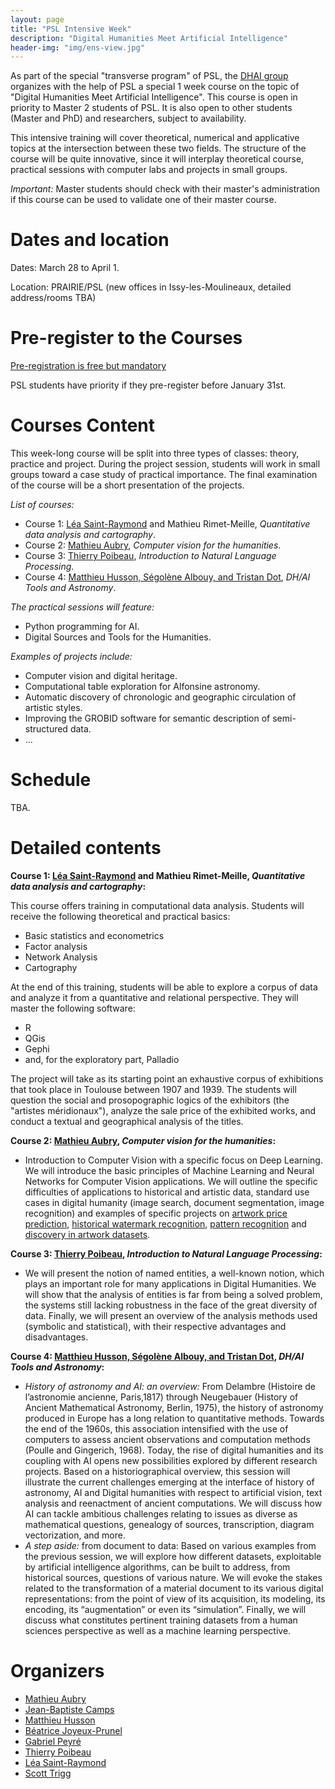 ```yaml
---
layout: page
title: "PSL Intensive Week"
description: "Digital Humanities Meet Artificial Intelligence"
header-img: "img/ens-view.jpg"
---
```


As part of the special "transverse program" of PSL, the [DHAI group](https://dhai-seminar.github.io/) organizes with the help of PSL a special 1 week course on the topic of "Digital Humanities Meet Artificial Intelligence". This course is open in priority to Master 2 students of PSL. It is also open to other students (Master and PhD) and researchers, subject to availability.

This intensive training will cover theoretical, numerical and applicative topics at the intersection between these two fields. The structure of the course will be quite innovative, since it will interplay theoretical course, practical sessions with computer labs and projects in small groups.

_Important:_ Master students should check with their master's administration if this course can be used to validate one of their master course.

Dates and location
============================

Dates: March 28 to April 1.

Location: PRAIRIE/PSL (new offices in Issy-les-Moulineaux, detailed address/rooms TBA)

Pre-register to the Courses
============================

[Pre-registration is free but mandatory](https://forms.gle/xzJikS7YF1B2hrrk9)

PSL students have priority if they pre-register before January 31st.

Courses Content
============================

This week-long course will be split into three types of classes: theory, practice and project. During the project session, students will work in small groups toward a case study of practical importance. The final examination of the course will be a short presentation of the projects.

_List of  courses:_ 


- Course 1: [Léa Saint-Raymond](https://u-paris10.academia.edu/LéaSaintRaymond) and Mathieu Rimet-Meille, _Quantitative data analysis and cartography_.
- Course 2: [Mathieu Aubry](http://imagine.enpc.fr/~aubrym/), _Computer vision for the humanities_.
- Course 3: [Thierry Poibeau](https://www.lattice.cnrs.fr/membres/direction/thierry-poibeau/), _Introduction to Natural Language Processing_.
- Course 4: [Matthieu Husson, Ségolène Albouy, and Tristan Dot](https://syrte.obspm.fr/spip/science/histoire/membres-de-l-equipe/article/matthieu-husson), _DH/AI Tools and Astronomy_.

_The practical sessions will feature:_
- Python programming for AI.
- Digital Sources and Tools for the Humanities.

_Examples of projects include:_
- Computer vision and digital heritage.
- Computational table exploration for Alfonsine astronomy.
- Automatic discovery of chronologic and geographic circulation of artistic styles.
- Improving the GROBID software for semantic description of semi-structured data.
- ...


Schedule
============================

TBA.



Detailed contents
============================

**Course 1: [Léa Saint-Raymond](https://u-paris10.academia.edu/LéaSaintRaymond) and Mathieu Rimet-Meille, _Quantitative data analysis and cartography_:**

This course offers training in computational data analysis. Students will receive the following theoretical and practical basics:
- Basic statistics and econometrics
- Factor analysis
- Network Analysis
- Cartography

At the end of this training, students will be able to explore a corpus of data and analyze it from a quantitative and relational perspective. They will master the following software:
- R
- QGis
- Gephi
- and, for the exploratory part, Palladio

The project will take as its starting point an exhaustive corpus of exhibitions that took place in Toulouse between 1907 and 1939. The students will question the social and prosopographic logics of the exhibitors (the "artistes méridionaux"), analyze the sale price of the exhibited works, and conduct a textual and geographical analysis of the titles.


**Course 2: [Mathieu Aubry](http://imagine.enpc.fr/~aubrym/), _Computer vision for the humanities_:**

- Introduction to Computer Vision with a specific focus on Deep Learning. We will introduce the basic principles of Machine Learning and Neural Networks for Computer Vision applications. We will outline the specific difficulties of applications to historical and artistic data, standard use cases in digital humanity (image search, document segmentation, image recognition) and examples of specific projects on [artwork price prediction](https://papers.ssrn.com/sol3/papers.cfm?abstract_id=3347175), [historical watermark recognition](http://imagine.enpc.fr/~shenx/Watermark/), [pattern recognition](http://imagine.enpc.fr/~shenx/ArtMiner/) and [discovery in artwork datasets](http://imagine.enpc.fr/~shenx/ArtMiner/).


**Course 3: [Thierry Poibeau](https://www.lattice.cnrs.fr/membres/direction/thierry-poibeau/), _Introduction to Natural Language Processing_:**

- We will present the notion of named entities, a well-known notion, which plays an important role for many applications in Digital Humanities. We will show that the analysis of entities is far from being a solved problem, the systems still lacking robustness in the face of the great diversity of data. Finally, we will present an overview of the analysis methods used (symbolic and statistical), with their respective advantages and disadvantages.


**Course 4: [Matthieu Husson, Ségolène Albouy, and Tristan Dot](https://syrte.obspm.fr/spip/science/histoire/membres-de-l-equipe/article/matthieu-husson), _DH/AI Tools and Astronomy_:**

- _History of astronomy and AI: an overview:_ From Delambre (Histoire de l’astronomie ancienne, Paris,1817) through Neugebauer (History of Ancient Mathematical Astronomy, Berlin, 1975), the history of astronomy produced in Europe has a long relation to quantitative methods. Towards the end of the 1960s, this association intensified with the use of computers to assess ancient observations and computation methods (Poulle and Gingerich, 1968). Today, the rise of digital humanities and its coupling with AI opens new possibilities explored by different research projects. Based on a historiographical overview, this session will illustrate the current challenges emerging at the interface of history of astronomy, AI and Digital humanities with respect to artificial vision, text analysis and reenactment of ancient computations. We will discuss how AI can tackle ambitious challenges relating to issues as diverse as mathematical questions, genealogy of sources, transcription, diagram vectorization, and more.
- _A step aside:_ from document to data: Based on various examples from the previous session, we will explore how different datasets, exploitable by artificial intelligence algorithms, can be built to address, from historical sources, questions of various nature. We will evoke the stakes related to the transformation of a material document to its various digital representations: from the point of view of its acquisition, its modeling, its encoding, its “augmentation” or even its “simulation”. Finally, we will discuss what constitutes pertinent training datasets from a human sciences perspective as well as a machine learning perspective.



Organizers
============================

- [Mathieu Aubry](http://imagine.enpc.fr/~aubrym/)
- [Jean-Baptiste Camps](http://www.chartes.psl.eu/fr/jean-baptiste-camps)
- [Matthieu Husson](https://syrte.obspm.fr/spip/science/histoire/membres-de-l-equipe/article/matthieu-husson)
- [Béatrice Joyeux-Prunel](https://artlas.huma-num.fr/en/staff-member/beatrice-joyeux-prunel-2/)
- [Gabriel Peyré](http://www.gpeyre.com)
- [Thierry Poibeau](https://www.lattice.cnrs.fr/membres/direction/thierry-poibeau/)
- [Léa Saint-Raymond](https://u-paris10.academia.edu/LéaSaintRaymond)
- [Scott Trigg](https://dishas.obspm.fr/team)
